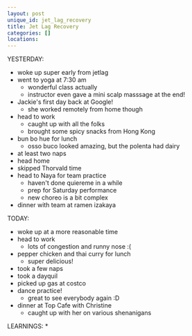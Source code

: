 ```yaml
---
layout: post
unique_id: jet_lag_recovery
title: Jet Lag Recovery
categories: []
locations: 
---
```


YESTERDAY:
* woke up super early from jetlag
* went to yoga at 7:30 am
  * wonderful class actually
  * instructor even gave a mini scalp masssage at the end!
* Jackie's first day back at Google!
  * she worked remotely from home though
* head to work
  * caught up with all the folks
  * brought some spicy snacks from Hong Kong
* bun bo hue for lunch
  * osso buco looked amazing, but the polenta had dairy
* at least two naps
* head home
* skipped Thorvald time
* head to Naya for team practice
  * haven't done quiereme in a while
  * prep for Saturday performance
  * new choreo is a bit complex
* dinner with team at ramen izakaya

TODAY:
* woke up at a more reasonable time
* head to work
  * lots of congestion and runny nose :(
* pepper chicken and thai curry for lunch
  * super delicious!
* took a few naps
* took a dayquil
* picked up gas at costco
* dance practice!
  * great to see everybody again :D
* dinner at Top Cafe with Christine
  * caught up with her on various shenanigans

LEARNINGS:
* 
